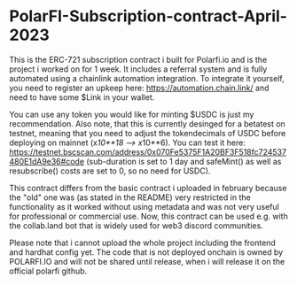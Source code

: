 # PolarFI-Subscription-contract-April-2023

This is the ERC-721 subscription contract i built for Polarfi.io and is the project i worked on for 1 week. It includes a referral system and is fully automated using a chainlink automation integration. To integrate it yourself, you need to register an upkeep here: https://automation.chain.link/ and need to have some $Link in your wallet. 

You can use any token you would like for minting $USDC is just my recommendation. Also note, that this is currently desinged for a betatest on testnet, meaning that you need to adjust the tokendecimals of USDC before deploying on mainnet (x*10**18 --> x*10**6). You can test it here: https://testnet.bscscan.com/address/0x070Fe5375F1A20BF3F518fc724537480E1dA9e36#code
(sub-duration is set to 1 day and safeMint() as well as resubscribe() costs are set to 0, so no need for USDC).

This contract differs from the basic contract i uploaded in february because the "old" one was (as stated in the README) very restricted in the functionality as it worked without using metadata and was not very useful for professional or commercial use. Now, this contract can be used e.g. with the collab.land bot that is widely used for web3 discord communities.


Please note that i cannot upload the whole project including the frontend and hardhat config yet. The code that is not deployed onchain is owned by POLARFI.IO and will not be shared until release, when i will release it on the official polarfi github.
